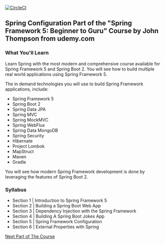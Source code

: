 [![CircleCI](https://circleci.com/gh/jsbsmp/spring-framework-5-beginner-to-guru-part-1/tree/master.svg?style=svg)](https://circleci.com/gh/jsbsmp/spring-framework-5-beginner-to-guru-part-1/tree/master)

## Spring Configuration Part of the "Spring Framework 5: Beginner to Guru" Course by John Thompson from udemy.com

### What You'll Learn

Learn Spring with the most modern and comprehensive course available for Spring Framework 5 and Spring Boot 2. You will see how to build multiple real world applications using Spring Framework 5.

The in demand technologies you will use to build Spring Framework applications, include:

- Spring Framework 5
- Spring Boot 2
- Spring Data JPA
- Spring MVC
- Spring MockMVC
- Spring WebFlux
- Spring Data MongoDB
- Spring Security
- Hibernate
- Project Lombok
- MapStruct
- Maven
- Gradle

You will see how modern Spring Framework development is done by leveraging the features of Spring Boot 2.

### Syllabus

- Section 1 | Introduction to Spring Framework 5
- Section 2 | Building a Spring Boot Web App
- Section 3 | Dependency Injection with the Spring Framework
- Section 4 | Building A Spring Boot Jokes App
- Section 5 | Spring Framework Configuration
- Section 6 | External Properties with Spring 

[Next Part of The Course](https://github.com/jsbsmp/spring-framework-5-beginner-to-guru-part-2)